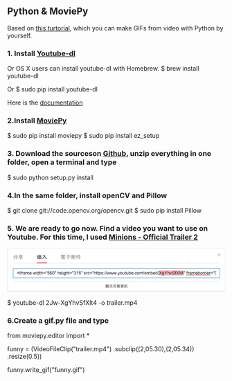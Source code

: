 Python & MoviePy
--------------
Based on [this turtorial](http://zulko.github.io/blog/2014/01/23/making-animated-gifs-from-video-files-with-python/), which you can make GIFs from video with Python by yourself.

### 1. Install [Youtube-dl](http://rg3.github.io/youtube-dl/)

Or OS X users can install youtube-dl with Homebrew.
$ brew install youtube-dl

Or
$ sudo pip install youtube-dl

Here is the [documentation](https://github.com/rg3/youtube-dl/blob/master/README.md#readme)

### 2.Install [MoviePy](http://zulko.github.io/moviepy/)

$ sudo pip install moviepy
$ sudo pip install ez_setup

### 3. Download the sourceson [Github](https://github.com/Zulko/moviepy), unzip everything in one folder, open a terminal and type
$ sudo python setup.py install

### 4.In the same folder, install openCV and Pillow

$ git clone git://code.opencv.org/opencv.git
$ sudo pip install Pillow

### 5. We are ready to go now. Find a video you want to use on Youtube. For this time, I used [Minions - Official Trailer 2](https://www.youtube.com/watch?v=XgYhvSfXlt4)
![alt tag](ScreenShot_Youtube.png)
    
$ youtube-dl 2Jw-XgYhvSfXlt4 -o trailer.mp4

### 6.Create a gif.py file and type

from moviepy.editor import *

funny = (VideoFileClip("trailer.mp4")
             .subclip((2,05.30),(2,05.34))
             .resize(0.5))

funny.write_gif("funny.gif")
